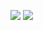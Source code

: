 ![](https://cdn.nlark.com/yuque/0/2022/jpeg/1128524/1665410723372-9e3371b9-22d7-41b2-beed-c767867ad32f.jpeg)
![](https://cdn.nlark.com/yuque/0/2022/jpeg/1128524/1665582109739-40d69fbd-375a-470a-bab4-7fee14bd3945.jpeg)
